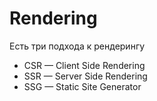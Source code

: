 # Rendering

Есть три подхода к рендерингу

* CSR — Client Side Rendering
* SSR — Server Side Rendering
* SSG — Static Site Generator
